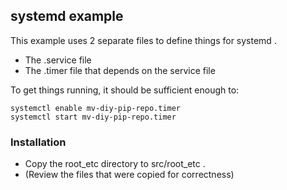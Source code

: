 ## systemd example

This example uses 2 separate files to define things for systemd .

* The .service file
* The .timer file that depends on the service file

To get things running, it should be sufficient enough to:

```
systemctl enable mv-diy-pip-repo.timer
systemctl start mv-diy-pip-repo.timer
```

### Installation

* Copy the root_etc directory to src/root_etc .
* (Review the files that were copied for correctness)
